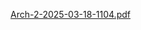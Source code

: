 [Arch-2-2025-03-18-1104.pdf](https://github.com/user-attachments/files/19722866/Arch-2-2025-03-18-1104.pdf)
